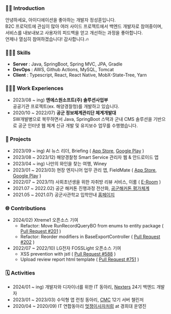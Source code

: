 ### 🧑🏻 Introduction
안녕하세요, 아이디에이션을 좋아하는 개발자 정성훈입니다.<br/>B2C 프로덕트에 관심이 많아 여러 사이드 프로젝트에서 백엔드 개발자로 참여중이며, <br/>서비스를 내보내보고 사용자의 피드백을 얻고 개선하는 과정을 좋아합니다. <br/>언제나 열심히 참여하겠습니다! 감사합니다.🔥


### 👨🏻‍💻 Skills
- <b>Server</b> : Java, SpringBoot, Spring MVC, JPA, Gradle
- <b>DevOps</b> : AWS, Github Actions, MySQL, Tomcat
- <b>Client</b> : Typescript, React, React Native, MobX-State-Tree, Yarn


### 🧑🏻‍💼 Work Experiences
- 2023/08 ~ ing) <b>엔에스원소프트(주) 솔루션사업부</b><br/>공공기관 프로젝트(ex. 해양경찰청)를 개발하고 있습니다. 
- 2020/10 ~ 2022/07) <b>공군 정보체계관리단 체계개발대</b><br/>SW개발병으로 복무하면서 Java, SpringBoot 스택과 군내 CMS 솔루션을 기반으로 공군 인터넷 웹 체계 신규 개발 및 유지보수 업무를 수행했습니다. 


### 💾 Projects
- 2023/09 ~ ing) AI 뉴스 리더, Briefing ( [App Store](https://apps.apple.com/kr/app/briefing/id6463561633), [Google Play](https://play.google.com/store/apps/details?id=com.dev.briefing) )
- 2023/08 ~ 2023/12) 해양경찰청 Smart Service 관리자 웹 & 안드로이드 앱
- 2023/04 ~ ing) 나만의 와인을 찾는 여행, Winey
- 2023/01 ~ 2023/03) 현장 엔지니어 업무 관리 앱, FieldMate ( [App Store](https://apps.apple.com/kr/app/fieldmate/id6446427396), [Google Play](https://play.google.com/store/apps/details?id=com.hana.fieldmate) )
- 2022/07 ~ 2023/11) 사회초년생을 위한 자취방 리뷰 서비스, 이룸 ( [E-Room](https://www.e-room.app/) ) 
- 2021.07 ~ 2022.02) 공군 해커톤 진행과정 전산화, [공군해커톤 평가체계](https://hackathon.airforce.mil.kr/alr20/main)
- 2021.05 ~ 2021.07) 공군사관학교 입학안내 [홈페이지](https://rokaf.airforce.mil.kr/sites/afaadmission/index.do)


### 🌐 Contributions
- 2024/02) Xtreme1 오픈소스 기여
    - Refactor: Move RunRecordQueryBO from enums to entity package ( [Pull Request #201](https://github.com/xtreme1-io/xtreme1/pull/201) )
    - Refactor: Reorder modifiers in BaseExportController ( [Pull Request #202](https://github.com/xtreme1-io/xtreme1/pull/202) )
- 2022/07 ~ 2022/10) LG전자 FOSSLight 오픈소스 기여
    - XSS prevention with jstl ( [Pull Request #588](https://github.com/fosslight/fosslight/pull/588) )
    - Upload review report html template ( [Pull Request #751](https://github.com/fosslight/fosslight/pull/751) )


### 🗓️ Activities
- 2024/01 ~ ing) 개발자와 디자이너를 위한 IT 동아리, [Nexters](https://teamnexters.com/) 24기 백엔드 개발자
- 2023/01 ~ 2023/03) 수익형 앱 런칭 동아리, [CMC](https://cmc.makeus.in/) 12기 서버 챌린저
- 2020/04 ~ 2020/09) IT 연합동아리 [멋쟁이사자처럼](https://www.likelion.net/) at 경희대 운영진
